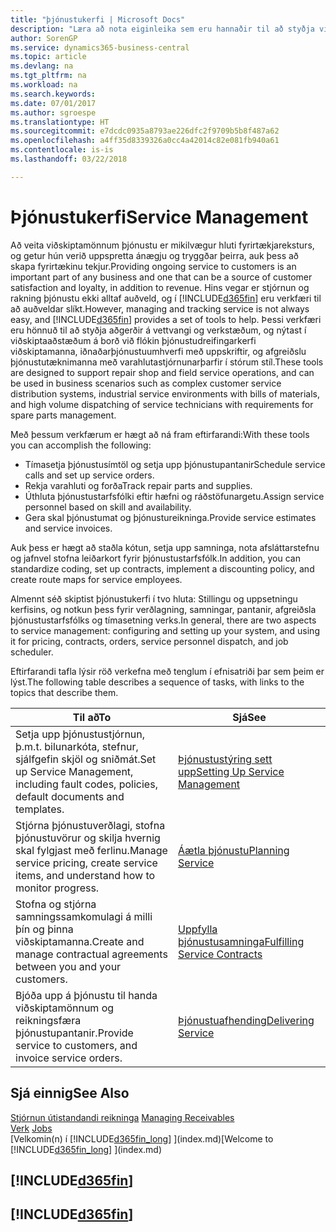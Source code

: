 ```yaml
---
title: "þjónustukerfi | Microsoft Docs"
description: "Læra að nota eiginleika sem eru hannaðir til að styðja viðgerðaverkstæði og þjónustuaðgerðir á staðnum."
author: SorenGP
ms.service: dynamics365-business-central
ms.topic: article
ms.devlang: na
ms.tgt_pltfrm: na
ms.workload: na
ms.search.keywords: 
ms.date: 07/01/2017
ms.author: sgroespe
ms.translationtype: HT
ms.sourcegitcommit: e7dcdc0935a8793ae226dfc2f9709b5b8f487a62
ms.openlocfilehash: a4ff35d8339326a0cc4a42014c82e081fb940a61
ms.contentlocale: is-is
ms.lasthandoff: 03/22/2018

---
```

# <a name="service-management"></a><span data-ttu-id="d50fa-103">Þjónustukerfi</span><span class="sxs-lookup"><span data-stu-id="d50fa-103">Service Management</span></span>
<span data-ttu-id="d50fa-104">Að veita viðskiptamönnum þjónustu er mikilvægur hluti fyrirtækjareksturs, og getur hún verið uppspretta ánægju og tryggðar þeirra, auk þess að skapa fyrirtækinu tekjur.</span><span class="sxs-lookup"><span data-stu-id="d50fa-104">Providing ongoing service to customers is an important part of any business and one that can be a source of customer satisfaction and loyalty, in addition to revenue.</span></span> <span data-ttu-id="d50fa-105">Hins vegar er stjórnun og rakning þjónustu ekki alltaf auðveld, og í [!INCLUDE[d365fin](includes/d365fin_md.md)] eru verkfæri til að auðveldar slíkt.</span><span class="sxs-lookup"><span data-stu-id="d50fa-105">However, managing and tracking service is not always easy, and [!INCLUDE[d365fin](includes/d365fin_md.md)] provides a set of tools to help.</span></span> <span data-ttu-id="d50fa-106">Þessi verkfæri eru hönnuð til að styðja aðgerðir á vettvangi og verkstæðum, og nýtast í viðskiptaaðstæðum á borð við flókin þjónustudreifingarkerfi viðskiptamanna, iðnaðarþjónustuumhverfi með uppskriftir, og afgreiðslu þjónustutæknimanna með varahlutastjórnunarþarfir í stórum stíl.</span><span class="sxs-lookup"><span data-stu-id="d50fa-106">These tools are designed to support repair shop and field service operations, and can be used in business scenarios such as complex customer service distribution systems, industrial service environments with bills of materials, and high volume dispatching of service technicians with requirements for spare parts management.</span></span>  

 <span data-ttu-id="d50fa-107">Með þessum verkfærum er hægt að ná fram eftirfarandi:</span><span class="sxs-lookup"><span data-stu-id="d50fa-107">With these tools you can accomplish the following:</span></span>  

* <span data-ttu-id="d50fa-108">Tímasetja þjónustusímtöl og setja upp þjónustupantanir</span><span class="sxs-lookup"><span data-stu-id="d50fa-108">Schedule service calls and set up service orders.</span></span>  
* <span data-ttu-id="d50fa-109">Rekja varahluti og forða</span><span class="sxs-lookup"><span data-stu-id="d50fa-109">Track repair parts and supplies.</span></span>  
* <span data-ttu-id="d50fa-110">Úthluta þjónustustarfsfólki eftir hæfni og ráðstöfunargetu.</span><span class="sxs-lookup"><span data-stu-id="d50fa-110">Assign service personnel based on skill and availability.</span></span>  
* <span data-ttu-id="d50fa-111">Gera skal þjónustumat og þjónustureikninga.</span><span class="sxs-lookup"><span data-stu-id="d50fa-111">Provide service estimates and service invoices.</span></span>  

<span data-ttu-id="d50fa-112">Auk þess er hægt að staðla kótun, setja upp samninga, nota afsláttarstefnu og jafnvel stofna leiðarkort fyrir þjónustustarfsfólk.</span><span class="sxs-lookup"><span data-stu-id="d50fa-112">In addition, you can standardize coding, set up contracts, implement a discounting policy, and create route maps for service employees.</span></span>  

<span data-ttu-id="d50fa-113">Almennt séð skiptist þjónustukerfi í tvo hluta: Stillingu og uppsetningu kerfisins, og notkun þess fyrir verðlagning, samningar, pantanir, afgreiðsla þjónustustarfsfólks og tímasetning verks.</span><span class="sxs-lookup"><span data-stu-id="d50fa-113">In general, there are two aspects to service management: configuring and setting up your system, and using it for pricing, contracts, orders, service personnel dispatch, and job scheduler.</span></span>  

<span data-ttu-id="d50fa-114">Eftirfarandi tafla lýsir röð verkefna með tenglum í efnisatriði þar sem þeim er lýst.</span><span class="sxs-lookup"><span data-stu-id="d50fa-114">The following table describes a sequence of tasks, with links to the topics that describe them.</span></span>   

|<span data-ttu-id="d50fa-115">**Til að**</span><span class="sxs-lookup"><span data-stu-id="d50fa-115">**To**</span></span>|<span data-ttu-id="d50fa-116">**Sjá**</span><span class="sxs-lookup"><span data-stu-id="d50fa-116">**See**</span></span>|  
|------------|-------------|  
|<span data-ttu-id="d50fa-117">Setja upp þjónustustjórnun, þ.m.t. bilunarkóta, stefnur, sjálfgefin skjöl og sniðmát.</span><span class="sxs-lookup"><span data-stu-id="d50fa-117">Set up Service Management, including fault codes, policies, default documents and templates.</span></span>|[<span data-ttu-id="d50fa-118">Þjónustustýring sett upp</span><span class="sxs-lookup"><span data-stu-id="d50fa-118">Setting Up Service Management</span></span>](service-setup-service.md)|  
|<span data-ttu-id="d50fa-119">Stjórna þjónustuverðlagi, stofna þjónustuvörur og skilja hvernig skal fylgjast með ferlinu.</span><span class="sxs-lookup"><span data-stu-id="d50fa-119">Manage service pricing, create service items, and understand how to monitor progress.</span></span>|[<span data-ttu-id="d50fa-120">Áætla þjónustu</span><span class="sxs-lookup"><span data-stu-id="d50fa-120">Planning Service</span></span>](service-plan-service.md)|  
|<span data-ttu-id="d50fa-121">Stofna og stjórna samningssamkomulagi á milli þín og þinna viðskiptamanna.</span><span class="sxs-lookup"><span data-stu-id="d50fa-121">Create and manage contractual agreements between you and your customers.</span></span>|[<span data-ttu-id="d50fa-122">Uppfylla þjónustusamninga</span><span class="sxs-lookup"><span data-stu-id="d50fa-122">Fulfilling Service Contracts</span></span>](service-fulfill-service-contracts.md)|  
|<span data-ttu-id="d50fa-123">Bjóða upp á þjónustu til handa viðskiptamönnum og reikningsfæra þjónustupantanir.</span><span class="sxs-lookup"><span data-stu-id="d50fa-123">Provide service to customers, and invoice service orders.</span></span>|[<span data-ttu-id="d50fa-124">Þjónustuafhending</span><span class="sxs-lookup"><span data-stu-id="d50fa-124">Delivering Service</span></span>](service-deliver-service.md)|  

## <a name="see-also"></a><span data-ttu-id="d50fa-125">Sjá einnig</span><span class="sxs-lookup"><span data-stu-id="d50fa-125">See Also</span></span>  
<span data-ttu-id="d50fa-126">[Stjórnun útistandandi reikninga](receivables-manage-receivables.md) </span><span class="sxs-lookup"><span data-stu-id="d50fa-126">[Managing Receivables](receivables-manage-receivables.md) </span></span>  
<span data-ttu-id="d50fa-127">[Verk](projects-how-create-jobs.md) </span><span class="sxs-lookup"><span data-stu-id="d50fa-127">[Jobs](projects-how-create-jobs.md) </span></span>  
<span data-ttu-id="d50fa-128">[Velkomin(n) í [!INCLUDE[d365fin_long](includes/d365fin_long_md.md)] ](index.md)</span><span class="sxs-lookup"><span data-stu-id="d50fa-128">[Welcome to [!INCLUDE[d365fin_long](includes/d365fin_long_md.md)] ](index.md)</span></span>

## [!INCLUDE[d365fin](includes/free_trial_md.md)]  
## [!INCLUDE[d365fin](includes/training_link_md.md)]

